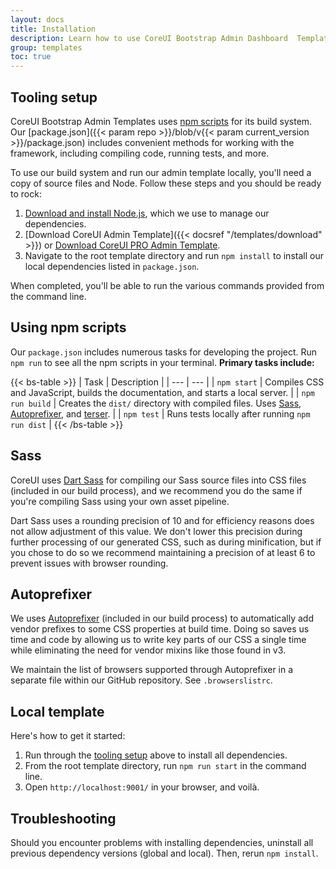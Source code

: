 ```yaml
---
layout: docs
title: Installation
description: Learn how to use CoreUI Bootstrap Admin Dashboard  Templates including npm scripts to build templates, compile source code, run tests, and more.
group: templates
toc: true
---
```


## Tooling setup

CoreUI Bootstrap Admin Templates uses [npm scripts](https://docs.npmjs.com/misc/scripts/) for its build system. Our [package.json]({{< param repo >}}/blob/v{{< param current_version >}}/package.json) includes convenient methods for working with the framework, including compiling code, running tests, and more.

To use our build system and run our admin template locally, you'll need a copy of source files and Node. Follow these steps and you should be ready to rock:

1. [Download and install Node.js](https://nodejs.org/en/download/), which we use to manage our dependencies.
2. [Download CoreUI Admin Template]({{< docsref "/templates/download" >}}) or [Download CoreUI PRO Admin Template](https://coreui.io/download/).
3. Navigate to the root template directory and run `npm install` to install our local dependencies listed in `package.json`.

When completed, you'll be able to run the various commands provided from the command line.

## Using npm scripts

Our `package.json` includes numerous tasks for developing the project. Run `npm run` to see all the npm scripts in your terminal. **Primary tasks include:**

{{< bs-table >}}
| Task | Description |
| --- | --- |
| `npm start` | Compiles CSS and JavaScript, builds the documentation, and starts a local server. |
| `npm run build` | Creates the `dist/` directory with compiled files. Uses [Sass](https://sass-lang.com/), [Autoprefixer](https://github.com/postcss/autoprefixer), and [terser](https://github.com/terser/terser). |
| `npm test` | Runs tests locally after running `npm run dist` |
{{< /bs-table >}}

## Sass

CoreUI uses [Dart Sass](https://sass-lang.com/dart-sass) for compiling our Sass source files into CSS files (included in our build process), and we recommend you do the same if you're compiling Sass using your own asset pipeline.

Dart Sass uses a rounding precision of 10 and for efficiency reasons does not allow adjustment of this value. We don't lower this precision during further processing of our generated CSS, such as during minification, but if you chose to do so we recommend maintaining a precision of at least 6 to prevent issues with browser rounding.

## Autoprefixer

We uses [Autoprefixer](https://github.com/postcss/autoprefixer) (included in our build process) to automatically add vendor prefixes to some CSS properties at build time. Doing so saves us time and code by allowing us to write key parts of our CSS a single time while eliminating the need for vendor mixins like those found in v3.

We maintain the list of browsers supported through Autoprefixer in a separate file within our GitHub repository. See `.browserslistrc`.

## Local template

Here's how to get it started:

1. Run through the [tooling setup](#tooling-setup) above to install all dependencies.
2. From the root template directory, run `npm run start` in the command line.
3. Open `http://localhost:9001/` in your browser, and voilà.

## Troubleshooting

Should you encounter problems with installing dependencies, uninstall all previous dependency versions (global and local). Then, rerun `npm install`.
